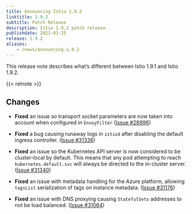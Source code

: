```yaml
---
title: Announcing Istio 1.9.2
linktitle: 1.9.2
subtitle: Patch Release
description: Istio 1.9.2 patch release.
publishdate: 2021-03-25
release: 1.9.2
aliases:
    - /news/announcing-1.9.2
---
```


This release note describes what’s different between Istio 1.9.1 and Istio 1.9.2.

{{< relnote >}}

## Changes

- **Fixed** an issue so transport socket parameters are now taken into account when configured in `EnvoyFilter`
  ([Issue #28996](https://github.com/istio/istio/issues/28996))

- **Fixed** a bug causing runaway logs in `istiod` after disabling the default ingress controller.
  ([Issue #31336](https://github.com/istio/istio/issues/31336))

- **Fixed** an issue so the Kubernetes API server is now considered to be cluster-local by default. This means that any
pod attempting to reach `kubernetes.default.svc` will always be directed to the in-cluster server.
  ([Issue #31340](https://github.com/istio/istio/issues/31340))

- **Fixed** an issue with metadata handling for the Azure platform, allowing
`tagsList` serialization of tags on instance metadata.
  ([Issue #31176](https://github.com/istio/istio/issues/31176))

- **Fixed** an issue with DNS proxying causing `StatefulSets` addresses to not be load balanced.
  ([Issue #31064](https://github.com/istio/istio/issues/31064))
